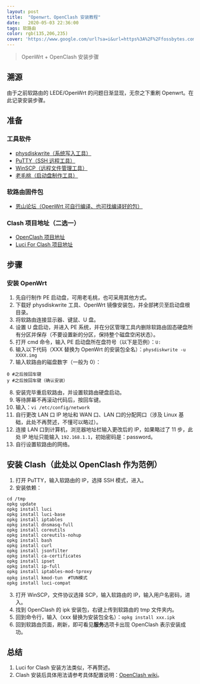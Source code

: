 ```yaml
---
layout: post
title:  "Openwrt、OpenClash 安装教程"
date:   2020-05-03 22:36:00
tags: 软路由
color: rgb(135,206,235)
cover: 'https://www.google.com/url?sa=i&url=https%3A%2F%2Ffossbytes.com%2F3-year-old-rce-bug-puts-millions-of-openwrt-devices-at-risk%2F&psig=AOvVaw0TyBN8EIiAUiTDn0hhiyOb&ust=1588603081815000&source=images&cd=vfe&ved=0CAIQjRxqFwoTCOjMgOj1l-kCFQAAAAAdAAAAABAL'
---
```


> OpenWrt + OpenClash 安装步骤

## 溯源
由于之前软路由的 LEDE/OpenWrt 的问题日渐显现，无奈之下重刷 Openwrt。在此记录安装步骤。

## 准备
### 工具软件
- [physdiskwrite（系统写入工具）](https://m0n0.ch/wall/physdiskwrite.php)
- [PuTTY（SSH 远程工具）](https://www.putty.org/)
- [WinSCP（远程文件管理工具）](https://winscp.net/eng/download.php)
- [老毛桃（启动盘制作工具）](http://www.laomaotao.org/)

### 软路由固件包
- [恩山论坛（OpenWrt 可自行编译、也可找编译好的包）](https://www.right.com.cn/forum/index.php)

### Clash 项目地址（二选一）
- [OpenClash 项目地址](https://github.com/vernesong/OpenClash)
- [Luci For Clash 项目地址](https://github.com/frainzy1477/luci-app-clash)

## 步骤
### 安装 OpenWrt
1. 先自行制作 PE 启动盘，可用老毛桃，也可采用其他方式。
2. 下载好 physdiskwrite 工具、OpenWrt 镜像安装包，并全部拷贝至启动盘根目录。
3. 将软路由连接显示器、键鼠、U 盘。
4. 设置 U 盘启动，并进入 PE 系统，并在分区管理工具内删除软路由固态硬盘所有分区并保存（不要设置新的分区，保持整个磁盘空闲状态）。
5. 打开 cmd 命令，输入 PE 启动盘所在盘符号（以下是范例）：```U:```
6. 输入以下代码（XXX 替换为 OpenWrt 的安装包全名）：```physdiskwrite -u XXXX.img```
7. 输入软路由的磁盘数字（一般为 0）：
```
0 #之后按回车键
y #之后按回车键（确认安装）
```
8. 安装完毕重启软路由，并设置软路由硬盘启动。
9. 等待屏幕不再滚动代码后，按回车键。
10. 输入：```vi /etc/config/network```
11. 自行更改 LAN 口 IP 地址和 WAN 口、LAN 口的分配网口（涉及 Linux 基础，此处不再赘述，不懂可以略过）。
12. 连接 LAN 口到计算机，浏览器地址栏输入更改后的 IP，如果略过了 11 步，此处 IP 地址只能输入 ```192.168.1.1```，初始密码是：password。
13. 自行设置软路由的网络。

## 安装 Clash（此处以 OpenClash 作为范例）
1. 打开 PuTTY，输入软路由的 IP，选择 SSH 模式，进入。
2. 安装依赖：
```
cd /tmp
opkg update
opkg install luci
opkg install luci-base
opkg install iptables
opkg install dnsmasq-full
opkg install coreutils
opkg install coreutils-nohup
opkg install bash
opkg install curl
opkg install jsonfilter
opkg install ca-certificates
opkg install ipset
opkg install ip-full
opkg install iptables-mod-tproxy
opkg install kmod-tun  #TUN模式
opkg install luci-compat
```
3. 打开 WinSCP，文件协议选择 SCP，输入软路由的 IP，输入用户名密码，进入。
4. 找到 OpenClash 的 ipk 安装包，右键上传到软路由的 tmp 文件夹内。
5. 回到命令行，输入（xxx 替换为安装包全名）：```opkg install xxx.ipk```
6. 回到软路由页面，刷新，即可看见**服务**选项卡出现 OpenClash 表示安装成功。

## 总结
1. Luci for Clash 安装方法类似，不再赘述。
2. Clash 安装后具体用法请参考具体配置说明：[OpenClash wiki](https://github.com/vernesong/OpenClash/wiki)。

